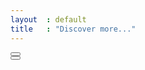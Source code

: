 ```yaml
---
layout  : default
title   : "Discover more..."
---
```


<div class="container flex column flex-child stretch">
    <div class="row flex centered justified-c flex-child stretch">
        <button class="btn round app-button xl"></button>
        <div class="app-byline byline flex row center justified-c"></div>
    </div>
    <div class="settings btn-settings flex centered justified-c">
        <button class="btn round overlay-link" data-target="settings">
        <i class="fa fa-cog"></i>
        <div class="ripples buttonRipples"><span class="ripplesCircle"></span></div>
        </button>
    </div>
</div>